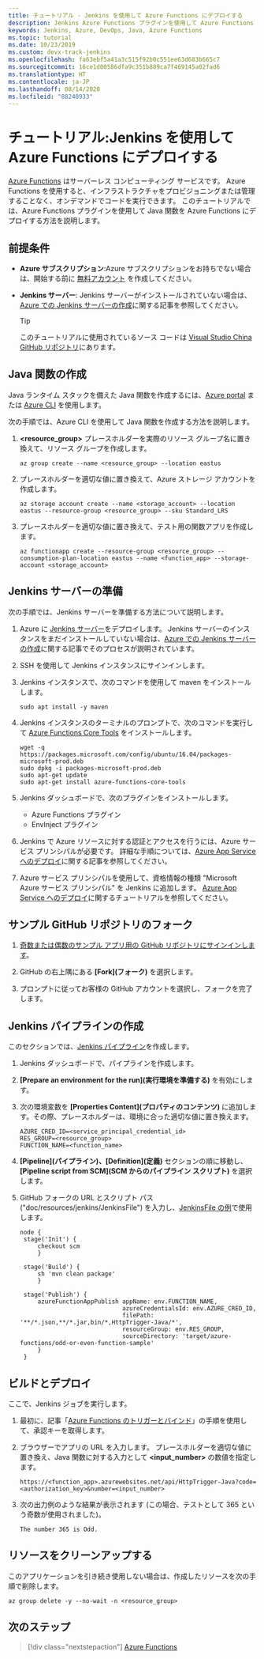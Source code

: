 ```yaml
---
title: チュートリアル - Jenkins を使用して Azure Functions にデプロイする
description: Jenkins Azure Functions プラグインを使用して Azure Functions にデプロイする方法を説明します
keywords: Jenkins, Azure, DevOps, Java, Azure Functions
ms.topic: tutorial
ms.date: 10/23/2019
ms.custom: devx-track-jenkins
ms.openlocfilehash: fa63ebf5a41a3c515f92b0c551ee63d683b665c7
ms.sourcegitcommit: 16ce1d00586dfa9c351b889ca7f469145a02fad6
ms.translationtype: HT
ms.contentlocale: ja-JP
ms.lasthandoff: 08/14/2020
ms.locfileid: "88240933"
---
```

# <a name="tutorial-deploy-to-azure-functions-using-jenkins"></a>チュートリアル:Jenkins を使用して Azure Functions にデプロイする

[Azure Functions](/azure/azure-functions/) はサーバーレス コンピューティング サービスです。 Azure Functions を使用すると、インフラストラクチャをプロビジョニングまたは管理することなく、オンデマンドでコードを実行できます。 このチュートリアルでは、Azure Functions プラグインを使用して Java 関数を Azure Functions にデプロイする方法を説明します。

## <a name="prerequisites"></a>前提条件

- **Azure サブスクリプション**:Azure サブスクリプションをお持ちでない場合は、開始する前に [無料アカウント](https://azure.microsoft.com/free/?ref=microsoft.com&utm_source=microsoft.com&utm_medium=docs&utm_campaign=visualstudio) を作成してください。
- **Jenkins サーバー**: Jenkins サーバーがインストールされていない場合は、[Azure での Jenkins サーバーの作成](./configure-on-linux-vm.md)に関する記事を参照してください。

  > [!TIP]
  > このチュートリアルに使用されているソース コードは [Visual Studio China GitHub リポジトリ](https://github.com/VSChina/odd-or-even-function/blob/master/src/main/java/com/microsoft/azure/Function.java)にあります。

## <a name="create-a-java-function"></a>Java 関数の作成

Java ランタイム スタックを備えた Java 関数を作成するには、[Azure portal](https://portal.azure.com) または [Azure CLI](/cli/azure/?view=azure-cli-latest) を使用します。

次の手順では、Azure CLI を使用して Java 関数を作成する方法を説明します。

1. **&lt;resource_group>** プレースホルダーを実際のリソース グループ名に置き換えて、リソース グループを作成します。

    ```azurecli
    az group create --name <resource_group> --location eastus
    ```

1. プレースホルダーを適切な値に置き換えて、Azure ストレージ アカウントを作成します。
 
    ```azurecli
    az storage account create --name <storage_account> --location eastus --resource-group <resource_group> --sku Standard_LRS    
    ```

1. プレースホルダーを適切な値に置き換えて、テスト用の関数アプリを作成します。

    ```azurecli
    az functionapp create --resource-group <resource_group> --consumption-plan-location eastus --name <function_app> --storage-account <storage_account>
    ```

## <a name="prepare-jenkins-server"></a>Jenkins サーバーの準備

次の手順では、Jenkins サーバーを準備する方法について説明します。

1. Azure に [Jenkins サーバー](https://azuremarketplace.microsoft.com/marketplace/apps/bitnami.production-jenkins)をデプロイします。 Jenkins サーバーのインスタンスをまだインストールしていない場合は、[Azure での Jenkins サーバーの作成](./configure-on-linux-vm.md)に関する記事でそのプロセスが説明されています。

1. SSH を使用して Jenkins インスタンスにサインインします。

1. Jenkins インスタンスで、次のコマンドを使用して maven をインストールします。

    ```terminal
    sudo apt install -y maven
    ```

1. Jenkins インスタンスのターミナルのプロンプトで、次のコマンドを実行して [Azure Functions Core Tools](/azure/azure-functions/functions-run-local) をインストールします。

    ```terminal
    wget -q https://packages.microsoft.com/config/ubuntu/16.04/packages-microsoft-prod.deb
    sudo dpkg -i packages-microsoft-prod.deb
    sudo apt-get update
    sudo apt-get install azure-functions-core-tools
    ```

1. Jenkins ダッシュボードで、次のプラグインをインストールします。

    - Azure Functions プラグイン
    - EnvInject プラグイン

1. Jenkins で Azure リソースに対する認証とアクセスを行うには、Azure サービス プリンシパルが必要です。 詳細な手順については、[Azure App Service へのデプロイ](./deploy-from-github-to-azure-app-service.md)に関する記事を参照してください。

1. Azure サービス プリンシパルを使用して、資格情報の種類 "Microsoft Azure サービス プリンシパル" を Jenkins に追加します。 [Azure App Service へのデプロイ](./deploy-from-github-to-azure-app-service.md#add-service-principal-to-jenkins)に関するチュートリアルを参照してください。

## <a name="fork-the-sample-github-repo"></a>サンプル GitHub リポジトリのフォーク

1. [奇数または偶数のサンプル アプリ用の GitHub リポジトリにサインインします](https://github.com/VSChina/odd-or-even-function.git)。

1. GitHub の右上隅にある **[Fork]\(フォーク\)** を選択します。

1. プロンプトに従ってお客様の GitHub アカウントを選択し、フォークを完了します。

## <a name="create-a-jenkins-pipeline"></a>Jenkins パイプラインの作成

このセクションでは、[Jenkins パイプライン](https://jenkins.io/doc/book/pipeline/)を作成します。

1. Jenkins ダッシュボードで、パイプラインを作成します。

1. **[Prepare an environment for the run]\(実行環境を準備する\)** を有効にします。

1. 次の環境変数を **[Properties Content]\(プロパティのコンテンツ\)** に追加します。その際、プレースホルダーは、環境に合った適切な値に置き換えます。

    ```
    AZURE_CRED_ID=<service_principal_credential_id>
    RES_GROUP=<resource_group>
    FUNCTION_NAME=<function_name>
    ```
    
1. **[Pipeline]\(パイプライン\)、[Definition]\(定義\)** セクションの順に移動し、 **[Pipeline script from SCM]\(SCM からのパイプライン スクリプト\)** を選択します。

1. GitHub フォークの URL とスクリプト パス ("doc/resources/jenkins/JenkinsFile") を入力し、[JenkinsFile の例](https://github.com/VSChina/odd-or-even-function/blob/master/doc/resources/jenkins/JenkinsFile)で使用します。

   ```
   node {
    stage('Init') {
        checkout scm
        }

    stage('Build') {
        sh 'mvn clean package'
        }

    stage('Publish') {
        azureFunctionAppPublish appName: env.FUNCTION_NAME, 
                                azureCredentialsId: env.AZURE_CRED_ID, 
                                filePath: '**/*.json,**/*.jar,bin/*,HttpTrigger-Java/*', 
                                resourceGroup: env.RES_GROUP, 
                                sourceDirectory: 'target/azure-functions/odd-or-even-function-sample'
        }
    }
    ```

## <a name="build-and-deploy"></a>ビルドとデプロイ

ここで、Jenkins ジョブを実行します。

1. 最初に、記事「[Azure Functions のトリガーとバインド](/azure/azure-functions/functions-bindings-http-webhook-trigger#authorization-keys)」の手順を使用して、承認キーを取得します。

1. ブラウザーでアプリの URL を入力します。 プレースホルダーを適切な値に置き換え、Java 関数に対する入力として **&lt;input_number>** の数値を指定します。

    ```
    https://<function_app>.azurewebsites.net/api/HttpTrigger-Java?code=<authorization_key>&number=<input_number>
    ```
1. 次の出力例のような結果が表示されます (この場合、テストとして 365 という奇数が使用されました)。

    ```output
    The number 365 is Odd.
    ```

## <a name="clean-up-resources"></a>リソースをクリーンアップする

このアプリケーションを引き続き使用しない場合は、作成したリソースを次の手順で削除します。

```azurecli
az group delete -y --no-wait -n <resource_group>
```

## <a name="next-steps"></a>次のステップ

> [!div class="nextstepaction"]
> [Azure Functions](/azure/azure-functions/)